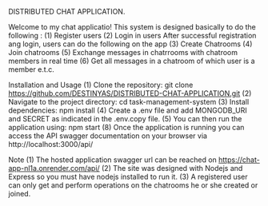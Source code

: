 DISTRIBUTED CHAT APPLICATION.

Welcome to my  chat applicatio! This system is designed basically to do the following :
(1) Register users
(2) Login in users
After successful registration ang login, users can do the following on the app
(3) Create Chatrooms
(4) Join chatrooms
(5) Exchange messages in chatrrooms with chatroom members in real time
(6) Get all messages in a chatroom of which user is a member e.t.c.

Installation and Usage
(1) Clone the repository: git clone https://github.com/DESTINYAS/DISTRIBUTED-CHAT-APPLICATION.git
(2) Navigate to the project directory: cd task-management-system
(3) Install dependencies: npm install
(4) Create a .env file and add MONGODB_URI and SECRET as indicated in the .env.copy file.
(5) You can then run the application using: npm start
(8) Once the application is running you can access the API swagger documentation on your browser via http://localhost:3000/api/  

Note
(1) The hosted application swagger url can be reached on https://chat-app-nl1a.onrender.com/api/
(2) The site was designed with Nodejs and Express so you must have nodejs installed to run it.
(3) A registered user can only get and perform operations on the chatrooms he or she created or joined.
